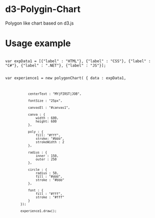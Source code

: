 d3-Polygin-Chart
================

Polygon like chart based on d3.js

Usage example
=============

<code>
var expData1 = [{"label" : "HTML"}, {"label" : "CSS"}, {"label" : "C#"}, {"label" : ".NET"}, {"label" : "JS"}];

var experience1 = new polygonChart(
			{
				data : expData1,

				centerText : "MY|FIRST|JOB",

				fontSize : "25px",

				canvasEl : "#canvas1",

				canva : { 
					width : 600,
					height: 600
				},

				poly : {
					fill: "#fff",
					stroke: "#bbb",
					strokeWidth : 2
				},

				radius : {
					inner : 150,
					outer : 250
				},

				circle : {
					radius : 50,
					fill : "#ddd",
					stroke : "#bbb"
				},

				font : {
					fill : "#fff",
					stroke : "#fff"
				}
			});
			
			experience1.draw();
</code>
